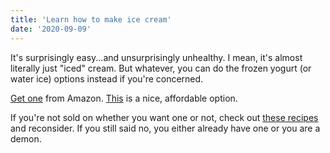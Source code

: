 ```yaml
---
title: 'Learn how to make ice cream'
date: '2020-09-09'
---
```


It's surprisingly easy...and unsurprisingly unhealthy. I mean, it's almost literally just "iced" cream. But whatever, you can do the frozen yogurt (or water ice) options instead if you're concerned. 

[Get one](https://amzn.to/3huslen) from Amazon. [This](https://amzn.to/2YvxKdw) is a nice, affordable option.

If you're not sold on whether you want one or not, check out [these recipes](https://www.countryliving.com/food-drinks/g952/easy-homemade-ice-cream-0610/) and reconsider. If you still said no, you either already have one or you are a demon.